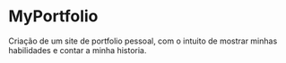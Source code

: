 # MyPortfolio
Criação de um site de portfolio pessoal, com o intuito de mostrar minhas habilidades e contar a minha historia.
